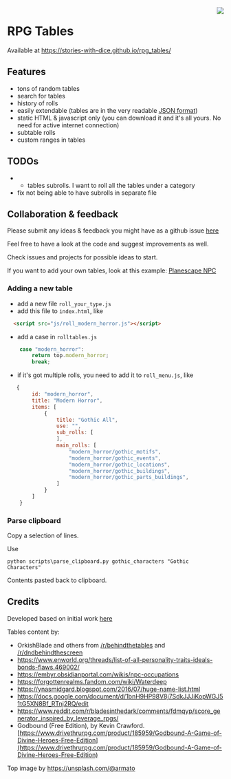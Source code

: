 <img align="right" src="https://i.imgur.com/gJRZqTq.png?1">


# RPG Tables

Available at https://stories-with-dice.github.io/rpg_tables/

## Features

- tons of random tables
- search for tables
- history of rolls
- easily extendable (tables are in the very readable [JSON format](https://en.wikipedia.org/wiki/JSON#Example))
- static HTML & javascript only (you can download it and it's all yours. No need for active internet connection)
- subtable rolls
- custom ranges in tables

## TODOs

- * tables subrolls. I want to roll all the tables under a category
- fix not being able to have subrolls in separate file

## Collaboration & feedback

Please submit any ideas & feedback you might have as a github issue [here](https://github.com/stories-with-dice/rpg_tables/issues/new)

Feel free to have a look at the code and suggest improvements as well.

Check issues and projects for possible ideas to start.

If you want to add your own tables, look at this example: [Planescape NPC](https://github.com/stories-with-dice/rpg_tables/blob/ad6a7ebf88f60ddd1986ad7d1b07bf42121e1cae/js/roll_menu.js#L2393)

### Adding a new table

- add a new file `roll_your_type.js`
- add this file to `index.html`, like

```html
  <script src="js/roll_modern_horror.js"></script>
```
- add a case in `rolltables.js`

```js
    case "modern_horror":
        return top.modern_horror;
        break;   
```
- if it's got multiple rolls, you need to add it to `roll_menu.js`, like

```js
   {
        id: "modern_horror",
        title: "Modern Horror",
        items: [
            {
                title: "Gothic All",
                use: "",
                sub_rolls: [
                ],
                main_rolls: [
                    "modern_horror/gothic_motifs",
                    "modern_horror/gothic_events",
                    "modern_horror/gothic_locations",
                    "modern_horror/gothic_buildings",
                    "modern_horror/gothic_parts_buildings",
                ]
            }
        ]
    }
```

### Parse clipboard

Copy a selection of lines.

Use 

`python scripts\parse_clipboard.py gothic_characters "Gothic Characters"`

Contents pasted back to clipboard.

## Credits

Developed based on initial work [here](https://github.com/autorolltables/autorolltables.github.io)

Tables content by:

- OrkishBlade and others from <a href="https://www.reddit.com/r/behindthetables/">/r/behindthetables</a> and <a href="https://www.reddit.com/r/dndbehindthescreen/">/r/dndbehindthescreen</a>
- https://www.enworld.org/threads/list-of-all-personality-traits-ideals-bonds-flaws.469002/
- https://embyr.obsidianportal.com/wikis/npc-occupations
- https://forgottenrealms.fandom.com/wiki/Waterdeep
- https://ynasmidgard.blogspot.com/2016/07/huge-name-list.html
- https://docs.google.com/document/d/1bnH9HP98V8j7SdkJJJiKopWGJ51tG5XN8Bf_RTnj2RQ/edit
- https://www.reddit.com/r/bladesinthedark/comments/fdmqyp/score_generator_inspired_by_leverage_rpgs/
- Godbound (Free Edition), by Kevin Crawford. [https://www.drivethrurpg.com/product/185959/Godbound-A-Game-of-Divine-Heroes-Free-Edition](https://www.drivethrurpg.com/product/185959/Godbound-A-Game-of-Divine-Heroes-Free-Edition)

Top image by https://unsplash.com/@armato
